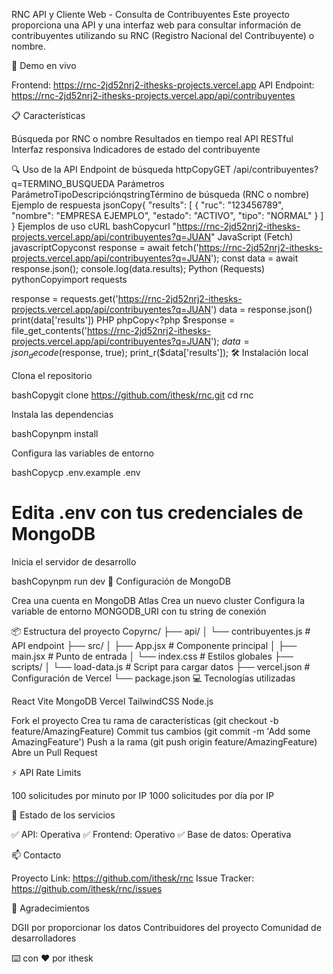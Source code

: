 RNC API y Cliente Web - Consulta de Contribuyentes
Este proyecto proporciona una API y una interfaz web para consultar información de contribuyentes utilizando su RNC (Registro Nacional del Contribuyente) o nombre.

🚀 Demo en vivo

Frontend: https://rnc-2jd52nrj2-ithesks-projects.vercel.app
API Endpoint: https://rnc-2jd52nrj2-ithesks-projects.vercel.app/api/contribuyentes

📋 Características

Búsqueda por RNC o nombre
Resultados en tiempo real
API RESTful
Interfaz responsiva
Indicadores de estado del contribuyente

🔍 Uso de la API
Endpoint de búsqueda
httpCopyGET /api/contribuyentes?q=TERMINO_BUSQUEDA
Parámetros
ParámetroTipoDescripciónqstringTérmino de búsqueda (RNC o nombre)
Ejemplo de respuesta
jsonCopy{
  "results": [
    {
      "ruc": "123456789",
      "nombre": "EMPRESA EJEMPLO",
      "estado": "ACTIVO",
      "tipo": "NORMAL"
    }
  ]
}
Ejemplos de uso
cURL
bashCopycurl "https://rnc-2jd52nrj2-ithesks-projects.vercel.app/api/contribuyentes?q=JUAN"
JavaScript (Fetch)
javascriptCopyconst response = await fetch('https://rnc-2jd52nrj2-ithesks-projects.vercel.app/api/contribuyentes?q=JUAN');
const data = await response.json();
console.log(data.results);
Python (Requests)
pythonCopyimport requests

response = requests.get('https://rnc-2jd52nrj2-ithesks-projects.vercel.app/api/contribuyentes?q=JUAN')
data = response.json()
print(data['results'])
PHP
phpCopy<?php
$response = file_get_contents('https://rnc-2jd52nrj2-ithesks-projects.vercel.app/api/contribuyentes?q=JUAN');
$data = json_decode($response, true);
print_r($data['results']);
🛠️ Instalación local

Clona el repositorio

bashCopygit clone https://github.com/ithesk/rnc.git
cd rnc

Instala las dependencias

bashCopynpm install

Configura las variables de entorno

bashCopycp .env.example .env
# Edita .env con tus credenciales de MongoDB

Inicia el servidor de desarrollo

bashCopynpm run dev
🔧 Configuración de MongoDB

Crea una cuenta en MongoDB Atlas
Crea un nuevo cluster
Configura la variable de entorno MONGODB_URI con tu string de conexión

📦 Estructura del proyecto
Copyrnc/
├── api/
│   └── contribuyentes.js    # API endpoint
├── src/
│   ├── App.jsx             # Componente principal
│   ├── main.jsx           # Punto de entrada
│   └── index.css          # Estilos globales
├── scripts/
│   └── load-data.js       # Script para cargar datos
├── vercel.json            # Configuración de Vercel
└── package.json
💻 Tecnologías utilizadas

React
Vite
MongoDB
Vercel
TailwindCSS
Node.js



Fork el proyecto
Crea tu rama de características (git checkout -b feature/AmazingFeature)
Commit tus cambios (git commit -m 'Add some AmazingFeature')
Push a la rama (git push origin feature/AmazingFeature)
Abre un Pull Request

⚡ API Rate Limits

100 solicitudes por minuto por IP
1000 solicitudes por día por IP

🚨 Estado de los servicios

✅ API: Operativa
✅ Frontend: Operativo
✅ Base de datos: Operativa

📫 Contacto

Proyecto Link: https://github.com/ithesk/rnc
Issue Tracker: https://github.com/ithesk/rnc/issues

🙏 Agradecimientos

DGII por proporcionar los datos
Contribuidores del proyecto
Comunidad de desarrolladores


⌨️ con ❤️ por ithesk
